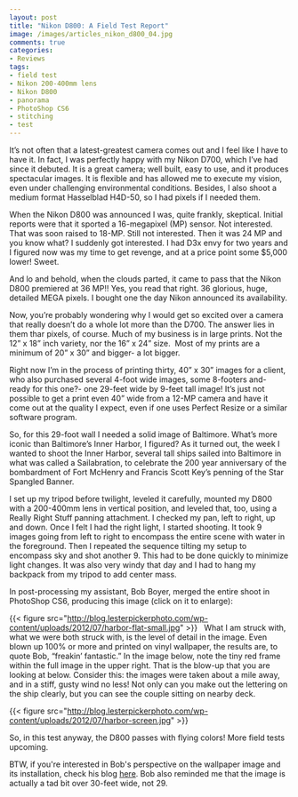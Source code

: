 ```yaml
---
layout: post
title: "Nikon D800: A Field Test Report"
image: /images/articles_nikon_d800_04.jpg
comments: true
categories:
- Reviews
tags:
- field test
- Nikon 200-400mm lens
- Nikon D800
- panorama
- PhotoShop CS6
- stitching
- test
---
```

It’s not often that a latest-greatest camera comes out and I feel like I have to have it. In fact, I was perfectly happy with my Nikon D700, which I’ve had since it debuted. It is a great camera; well built, easy to use, and it produces spectacular images. It is flexible and has allowed me to execute my vision, even under challenging environmental conditions. Besides, I also shoot a medium format Hasselblad H4D-50, so I had pixels if I needed them.

When the Nikon D800 was announced I was, quite frankly, skeptical. Initial reports were that it sported a 16-megapixel (MP) sensor. Not interested. That was soon raised to 18-MP. Still not interested. Then it was 24 MP and you know what? I suddenly got interested. I had D3x envy for two years and I figured now was my time to get revenge, and at a price point some $5,000 lower! Sweet.

And lo and behold, when the clouds parted, it came to pass that the Nikon D800 premiered at 36 MP!! Yes, you read that right. 36 glorious, huge, detailed MEGA pixels. I bought one the day Nikon announced its availability.

Now, you’re probably wondering why I would get so excited over a camera that really doesn’t do a whole lot more than the D700. The answer lies in them thar pixels, of course. Much of my business is in large prints. Not the 12” x 18” inch variety, nor the 16” x 24” size.  Most of my prints are a minimum of 20” x 30” and bigger- a lot bigger.

Right now I’m in the process of printing thirty, 40” x 30” images for a client, who also purchased several 4-foot wide images, some 8-footers and- ready for this one?- one 29-feet wide by 9-feet tall image! It’s just not possible to get a print even 40” wide from a 12-MP camera and have it come out at the quality I expect, even if one uses Perfect Resize or a similar software program.

So, for this 29-foot wall I needed a solid image of Baltimore. What’s more iconic than Baltimore’s Inner Harbor, I figured? As it turned out, the week I wanted to shoot the Inner Harbor, several tall ships sailed into Baltimore in what was called a Sailabration, to celebrate the 200 year anniversary of the bombardment of Fort McHenry and Francis Scott Key’s penning of the Star Spangled Banner. 

I set up my tripod before twilight, leveled it carefully, mounted my D800 with a 200-400mm lens in vertical position, and leveled that, too, using a Really Right Stuff panning attachment. I checked my pan, left to right, up and down. Once I felt I had the right light, I started shooting. It took 9 images going from left to right to encompass the entire scene with water in the foreground. Then I repeated the sequence tilting my setup to encompass sky and shot another 9. This had to be done quickly to minimize light changes. It was also very windy that day and I had to hang my backpack from my tripod to add center mass.

In post-processing my assistant, Bob Boyer, merged the entire shoot in PhotoShop CS6, producing this image (click on it to enlarge):

{{< figure src="http://blog.lesterpickerphoto.com/wp-content/uploads/2012/07/harbor-flat-small.jpg" >}}
 
What I am struck with, what we were both struck with, is the level of detail in the image. Even blown up 100% or more and printed on vinyl wallpaper, the results are, to quote Bob, “freakin’ fantastic.” In the image below, note the tiny red frame within the full image in the upper right. That is the blow-up that you are looking at below. Consider this: the images were taken about a mile away, and in a stiff, gusty wind no less! Not only can you make out the lettering on the ship clearly, but you can see the couple sitting on nearby deck.

{{< figure src="http://blog.lesterpickerphoto.com/wp-content/uploads/2012/07/harbor-screen.jpg" >}}

So, in this test anyway, the D800 passes with flying colors! More field tests upcoming.

BTW, if you're interested in Bob's perspective on the wallpaper image and its installation, check his blog <a href="http://photo.rwboyer.com/2012/07/27/things-you-learn-in-fourth-grade/">here</a>. Bob also reminded me that the image is actually a tad bit over 30-feet wide, not 29.
<div></div>
